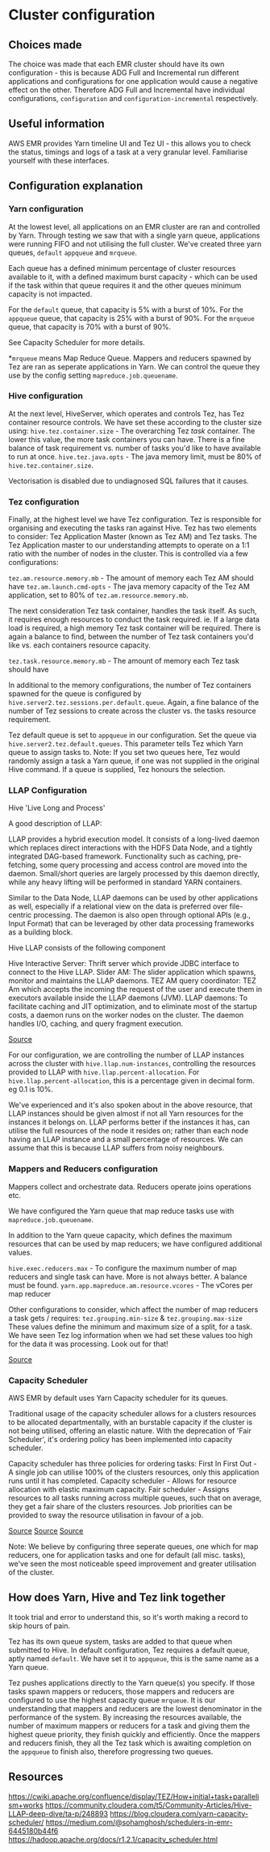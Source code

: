 # Cluster configuration

## Choices made

The choice was made that each EMR cluster should have its own configuration - this is because ADG Full and Incremental run different applications and configurations for one application would cause a negative effect on the other.
Therefore ADG Full and Incremental have individual configurations, `configuration` and `configuration-incremental` respectively.

## Useful information
AWS EMR provides Yarn timeline UI and Tez UI - this allows you to check the status, timings and logs of a task at a very granular level. Familiarise yourself with these interfaces.

## Configuration explanation

### Yarn configuration
At the lowest level, all applications on an EMR cluster are ran and controlled by Yarn. Through testing we saw that with a single yarn queue, applications were running FIFO and not utilising the full cluster.
We've created three yarn queues, `default` `appqueue` and `mrqueue`.

Each queue has a defined minimum percentage of cluster resources available to it, with a defined maximum burst capacity - which can be used if the task within that queue requires it and the other queues minimum capacity is not impacted.

For the `default` queue, that capacity is 5% with a burst of 10%.
For the `appqueue` queue, that capacity is 25% with a burst of 90%.
For the `mrqueue` queue, that capacity is 70% with a burst of 90%.

See Capacity Scheduler for more details.

*`mrqueue` means Map Reduce Queue. Mappers and reducers spawned by Tez are ran as seperate applications in Yarn. We can control the queue they use by the config setting `mapreduce.job.queuename`.

### Hive configuration
At the next level, HiveServer, which operates and controls Tez, has Tez container resource controls. We have set these according to the cluster size using:
`hive.tez.container.size` - The overarching Tez *task* container. The lower this value, the more task containers you can have. There is a fine balance of task requirement vs. number of tasks you'd like to have available to run at once.
`hive.tez.java.opts` - The java memory limit, must be 80% of `hive.tez.container.size`.

Vectorisation is disabled due to undiagnosed SQL failures that it causes.

### Tez configuration
Finally, at the highest level we have Tez configuration. Tez is responsible for organising and executing the tasks ran against Hive.
Tez has two elements to consider: Tez Application Master (known as Tez AM) and Tez tasks.
The Tez Application master to our understanding attempts to operate on a 1:1 ratio with the number of nodes in the cluster. 
This is controlled via a few configurations:

`tez.am.resource.memory.mb` - The amount of memory each Tez AM should have
`tez.am.launch.cmd-opts` - The java memory capacity of the Tez AM application, set to 80% of `tez.am.resource.memory.mb`.

The next consideration Tez task container, handles the task itself. As such, it requires enough resources to conduct the task required. ie. If a large data load is required, a high memory Tez task container will be required.
There is again a balance to find, between the number of Tez task containers you'd like vs. each containers resource capacity.

`tez.task.resource.memory.mb` - The amount of memory each Tez task should have

In additional to the memory configurations, the number of Tez containers spawned for the queue is configured by `hive.server2.tez.sessions.per.default.queue`.
Again, a fine balance of the number of Tez sessions to create across the cluster vs. the tasks resource requirement.

Tez default queue is set to `appqueue` in our configuration. Set the queue via `hive.server2.tez.default.queues`.
This parameter tells Tez which Yarn queue to assign tasks to. Note: If you set two queues here, Tez would randomly assign a task a Yarn queue, if one was not supplied in the original Hive command. If a queue is supplied, Tez honours the selection.

### LLAP Configuration
Hive 'Live Long and Process'

A good description of LLAP:

LLAP provides a hybrid execution model. It consists of a long-lived daemon which replaces direct interactions with the HDFS Data Node, and a tightly integrated DAG-based framework.
Functionality such as caching, pre-fetching, some query processing and access control are moved into the daemon. Small/short queries are largely processed by this daemon directly, while any heavy lifting will be performed in standard YARN containers.

Similar to the Data Node, LLAP daemons can be used by other applications as well, especially if a relational view on the data is preferred over file-centric processing. The daemon is also open through optional APIs (e.g., Input Format) that can be leveraged by other data processing frameworks as a building block.

Hive LLAP consists of the following component

Hive Interactive Server: Thrift server which provide JDBC interface to connect to the Hive LLAP.
Slider AM: The slider application which spawns, monitor and maintains the LLAP daemons.
TEZ AM query coordinator: TEZ Am which accepts the incoming the request of the user and execute them in executors available inside the LLAP daemons (JVM).
LLAP daemons: To facilitate caching and JIT optimization, and to eliminate most of the startup costs, a daemon runs on the worker nodes on the cluster. The daemon handles I/O, caching, and query fragment execution.

[Source](https://community.cloudera.com/t5/Community-Articles/Hive-LLAP-deep-dive/ta-p/248893)

For our configuration, we are controlling the number of LLAP instances across the cluster with `hive.llap.num-instances`, controlling the resources provided to LLAP with `hive.llap.percent-allocation`.
For `hive.llap.percent-allocation`, this is a percentage given in decimal form. eg 0.1 is 10%.

We've experienced and it's also spoken about in the above resource, that LLAP instances should be given almost if not all Yarn resources for the instances it belongs on.
LLAP performs better if the instances it has, can utilise the full resources of the node it resides on; rather than each node having an LLAP instance and a small percentage of resources.
We can assume that this is because LLAP suffers from noisy neighbours.

### Mappers and Reducers configuration
Mappers collect and orchestrate data. Reducers operate joins operations etc.

We have configured the Yarn queue that map reduce tasks use with `mapreduce.job.queuename`.

In addition to the Yarn queue capacity, which defines the maximum resources that can be used by map reducers; we have configured additional values.

`hive.exec.reducers.max` - To configure the maximum number of map reducers and single task can have. More is not always better. A balance must be found.
`yarn.app.mapreduce.am.resource.vcores` - The vCores per map reducer

Other configurations to consider, which affect the number of map reducers a task gets / requires:
`tez.grouping.min-size` & `tez.grouping.max-size`
These values define the minimum and maximum size of a split, for a task. We have seen Tez log information when we had set these values too high for the data it was processing. Look out for that!

[Source](https://cwiki.apache.org/confluence/display/TEZ/How+initial+task+parallelism+works)

### Capacity Scheduler
AWS EMR by default uses Yarn Capacity scheduler for its queues.

Traditional usage of the capacity scheduler allows for a clusters resources to be allocated departmentally, with an burstable capacity if the cluster is not being utilised, offering an elastic nature.
With the deprecation of 'Fair Scheduler', it's ordering policy has been implemented into capacity scheduler.

Capacity scheduler has three policies for ordering tasks:
First In First Out - A single job can utilise 100% of the clusters resources, only this application runs until it has completed.
Capacity scheduler - Allows for resource allocation with elastic maximum capacity.
Fair scheduler - Assigns resources to all tasks running across multiple queues, such that on average, they get a fair share of the clusters resources. Job priorities can be provided to sway the resource utilisation in favour of a job.

[Source](https://medium.com/@sohamghosh/schedulers-in-emr-6445180b44f6)
[Source](https://blog.cloudera.com/yarn-capacity-scheduler/)
[Source](https://hadoop.apache.org/docs/r1.2.1/capacity_scheduler.html)

Note: We believe by configuring three seperate queues, one which for map reducers, one for application tasks and one for default (all misc. tasks), we've seen the most noticeable speed improvement and greater utilisation of the cluster.

## How does Yarn, Hive and Tez link together
It took trial and error to understand this, so it's worth making a record to skip hours of pain.

Tez has its own queue system, tasks are added to that queue when submitted to Hive. In default configuration, Tez requires a default queue, aptly named `default`.
We have set it to `appqueue`, this is the same name as a Yarn queue.

Tez pushes applications directly to the Yarn queue(s) you specify. If those tasks spawn mappers or reducers, those mappers and reducers are configured to use the highest capacity queue `mrqueue`.
It is our understanding that mappers and reducers are the lowest denominator in the performance of the system. By increasing the resources available, the number of maximum mappers or reducers for a task and giving them the highest queue priority, they finish quickly and efficiently.
Once the mappers and reducers finish, they all the Tez task which is awaiting completion on the `appqueue` to finish also, therefore progressing two queues.

## Resources
https://cwiki.apache.org/confluence/display/TEZ/How+initial+task+parallelism+works
https://community.cloudera.com/t5/Community-Articles/Hive-LLAP-deep-dive/ta-p/248893
https://blog.cloudera.com/yarn-capacity-scheduler/
https://medium.com/@sohamghosh/schedulers-in-emr-6445180b44f6
https://hadoop.apache.org/docs/r1.2.1/capacity_scheduler.html
